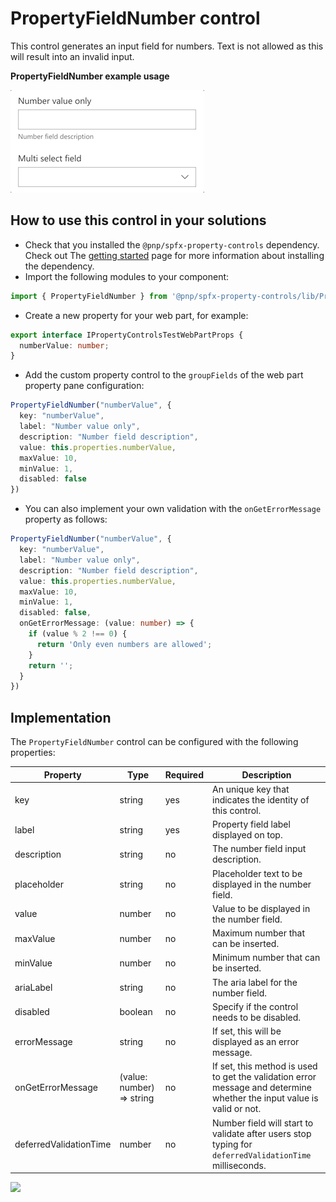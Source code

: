# PropertyFieldNumber control

This control generates an input field for numbers. Text is not allowed as this will result into an invalid input.

**PropertyFieldNumber example usage**

![PropertyFieldNumber example](../assets/PropertyFieldNumber.gif)

## How to use this control in your solutions

- Check that you installed the `@pnp/spfx-property-controls` dependency. Check out The [getting started](../#getting-started) page for more information about installing the dependency.
- Import the following modules to your component:

```TypeScript
import { PropertyFieldNumber } from '@pnp/spfx-property-controls/lib/PropertyFieldNumber';
```

- Create a new property for your web part, for example:

```TypeScript
export interface IPropertyControlsTestWebPartProps {
  numberValue: number;
}
```

- Add the custom property control to the `groupFields` of the web part property pane configuration:

```TypeScript
PropertyFieldNumber("numberValue", {
  key: "numberValue",
  label: "Number value only",
  description: "Number field description",
  value: this.properties.numberValue,
  maxValue: 10,
  minValue: 1,
  disabled: false
})
```

- You can also implement your own validation with the `onGetErrorMessage` property as follows:

```TypeScript
PropertyFieldNumber("numberValue", {
  key: "numberValue",
  label: "Number value only",
  description: "Number field description",
  value: this.properties.numberValue,
  maxValue: 10,
  minValue: 1,
  disabled: false,
  onGetErrorMessage: (value: number) => {
    if (value % 2 !== 0) {
      return 'Only even numbers are allowed';
    }
    return '';
  }
})
```

## Implementation

The `PropertyFieldNumber` control can be configured with the following properties:

| Property | Type | Required | Description |
| ---- | ---- | ---- | ---- |
| key | string | yes | An unique key that indicates the identity of this control. |
| label | string | yes | Property field label displayed on top. |
| description | string | no | The number field input description. |
| placeholder | string | no | Placeholder text to be displayed in the number field. |
| value | number | no | Value to be displayed in the number field. |
| maxValue | number | no | Maximum number that can be inserted. |
| minValue | number | no | Minimum number that can be inserted. |
| ariaLabel | string | no | The aria label for the number field. |
| disabled | boolean | no | Specify if the control needs to be disabled. |
| errorMessage | string | no | If set, this will be displayed as an error message. |
| onGetErrorMessage | (value: number) => string | no | If set, this method is used to get the validation error message and determine whether the input value is valid or not. |
| deferredValidationTime | number | no | Number field will start to validate after users stop typing for `deferredValidationTime` milliseconds. |


![](https://telemetry.sharepointpnp.com/sp-dev-fx-property-controls/wiki/PropertyFieldNumber)
